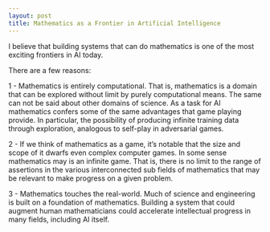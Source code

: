 ```yaml
---
layout: post
title: Mathematics as a Frontier in Artificial Intelligence
---
```


I believe that building systems that can do mathematics is one of the most exciting frontiers in AI today.

There are a few reasons:

1 - Mathematics is entirely computational. That is, mathematics is a domain that can be explored without limit by purely computational means. The same can not be said about other domains of science. As a task for AI mathematics confers some of the same advantages that game playing provide. In particular, the possibility of producing infinite training data through exploration, analogous to self-play in adversarial games.

2 - If we think of mathematics as a game, it’s notable that the size and scope of it dwarfs even complex computer games. In some sense mathematics may is an infinite game. That is, there is no limit to the range of assertions in the various interconnected sub fields of mathematics that may be relevant to make progress on a given problem.

3 - Mathematics touches the real-world. Much of science and engineering is built on a foundation of mathematics. Building a system that could augment human mathematicians could accelerate intellectual progress in many fields, including AI itself.
